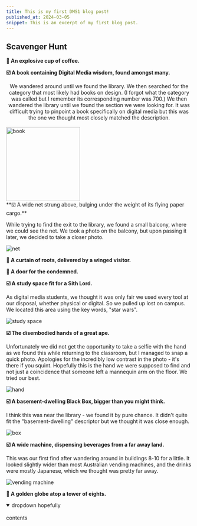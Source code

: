 ```yaml
---
title: This is my first DMS1 blog post!
published_at: 2024-03-05
snippet: This is an excerpt of my first blog post.
---
```


## Scavenger Hunt

**🔲 An explosive cup of coffee.**

**☑️ A book containing Digital Media wisdom, found amongst many.**

<div style="text-align: center;">We wandered around until we found the library. We then searched for the category that most likely had books on design. (I forgot what the category was called but I remember its corresponding number was 700.) We then wandered the library until we found the section we were looking for. It was difficult trying to pinpoint a book specifically on digital media but this was the one we thought most closely matched the description.</div>
<br>
<img src="/w01/book.jpg" alt="book" width="200px"/>
<br>
**☑️ A wide net strung above, bulging under the weight of its flying paper cargo.**

While trying to find the exit to the library, we found a small balcony, where we could see the net. We took a photo on the balcony, but upon passing it later, we decided to take a closer photo.

![net](/w01/net.jpg)

**🔲 A curtain of roots, delivered by a winged visitor.**

**🔲 A door for the condemned.**

**☑️ A study space fit for a Sith Lord.**

As digital media students, we thought it was only fair we used every tool at our disposal, whether physical or digital. So we pulled up lost on campus. We located this area using the key words, "star wars". 

![study space](/w01/sith.jpg)

**☑️ The disembodied hands of a great ape.**

Unfortunately we did not get the opportunity to take a selfie with the hand as we found this while returning to the classroom, but I managed to snap a quick photo. Apologies for the incredibly low contrast in the photo - it's there if you squint. Hopefully this is the hand we were supposed to find and not just a coincidence that someone left a mannequin arm on the floor. We tried our best. 

![hand](/w01/hand.jpg)

**☑️ A basement-dwelling Black Box, bigger than you might think.**

I think this was near the library - we found it by pure chance. It didn't quite fit the "basement-dwelling" descriptor but we thought it was close enough. 

![box](/w01/box.jpg)

**☑️ A wide machine, dispensing beverages from a far away land.**

This was our first find after wandering around in buildings 8-10 for a little. It looked slightly wider than most Australian vending machines, and the drinks were mostly Japanese, which we thought was pretty far away.

![vending machine](/w01/drink.jpg)

**🔲 A golden globe atop a tower of eights.**

<details open>
<summary>dropdown hopefully</summary>
<br>
contents
</details>

